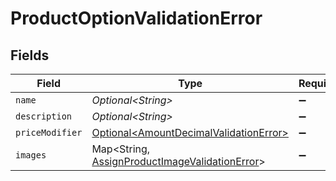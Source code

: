 # ProductOptionValidationError


## Fields

| Field                                                                                                           | Type                                                                                                            | Required                                                                                                        | Description                                                                                                     |
| --------------------------------------------------------------------------------------------------------------- | --------------------------------------------------------------------------------------------------------------- | --------------------------------------------------------------------------------------------------------------- | --------------------------------------------------------------------------------------------------------------- |
| `name`                                                                                                          | *Optional\<String>*                                                                                             | :heavy_minus_sign:                                                                                              | N/A                                                                                                             |
| `description`                                                                                                   | *Optional\<String>*                                                                                             | :heavy_minus_sign:                                                                                              | N/A                                                                                                             |
| `priceModifier`                                                                                                 | [Optional\<AmountDecimalValidationError>](../../models/components/AmountDecimalValidationError.md)              | :heavy_minus_sign:                                                                                              | N/A                                                                                                             |
| `images`                                                                                                        | Map\<String, [AssignProductImageValidationError](../../models/components/AssignProductImageValidationError.md)> | :heavy_minus_sign:                                                                                              | N/A                                                                                                             |